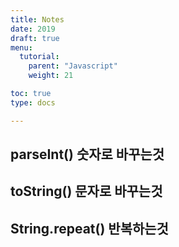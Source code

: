 ```yaml
---
title: Notes
date: 2019
draft: true
menu:
  tutorial:
    parent: "Javascript"
    weight: 21

toc: true
type: docs

---
```



## parseInt() 숫자로 바꾸는것

## toString() 문자로 바꾸는것

## String.repeat() 반복하는것 



  